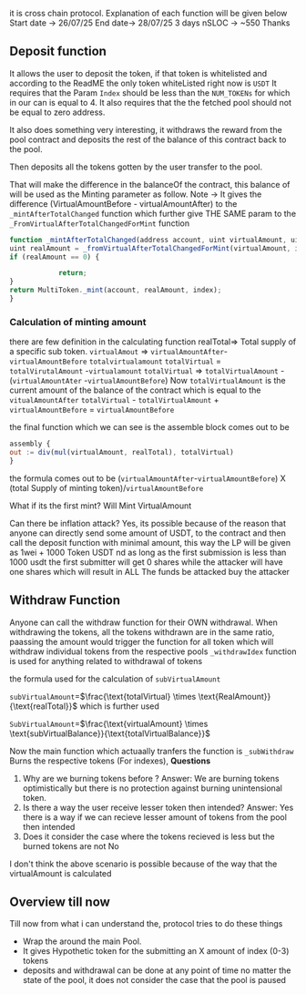 it is cross chain protocol.
Explanation of each function will be given below
Start date -> 26/07/25
End date-> 28/07/25
3 days
nSLOC -> ~550
Thanks
## Deposit function
It allows the user to deposit the token, if that token is whitelisted and according to the ReadME the only token whiteListed right now is `USDT` 
It requires that the Param `Index` should be less than the `NUM_TOKENs` for which in our can is equal to 4.
It also requires that the the fetched pool should not be equal to zero address.

It also does something very interesting, it withdraws the reward from the pool contract and deposits the rest of the balance of this contract back to the pool.

Then deposits all the tokens gotten by the user transfer to the pool.

That will make the difference in the balanceOf the contract, this balance of will be used as the Minting parameter as follow.
Note -> It gives  the difference (VirtualAmountBefore - virtualAmountAfter) to the `_mintAfterTotalChanged` function which further give THE SAME param to the `_FromVirtualAfterTotalChangedForMint` function 
```javascript
function _mintAfterTotalChanged(address account, uint virtualAmount, uint index) internal virtual {
uint realAmount = _fromVirtualAfterTotalChangedForMint(virtualAmount, index);
if (realAmount == 0) {

            return;
}
return MultiToken._mint(account, realAmount, index);
}
```


### Calculation of minting amount
there are few definition in the calculating function
realTotal=> Total supply of a specific sub token.
`virtualAmout` => `virtualAmountAfter`-`virtualAmountBefore`
`totalvirtualamount` 
`totalVirtual` = `totalVirutalAmount` -`virtualamount`
`totalVirtual` => `totalVirtualAmount` -  (`virtualAmountAter` -`virtualAmountBefore`)
Now `totalVirtualAmount` is the current amount of the balance of the contract which is equal to the `vitualAmountAfter`
`totalVirtual` - `totalVirtualAmount` + `virtualAmountBefore` = `virtualAmountBefore` 

the final function which we can see is the assemble block comes out to be 
```javascript
assembly {
out := div(mul(virtualAmount, realTotal), totalVirtual)
}
```
the formula comes out to be 
(`virtualAmountAfter`-`virtualAmountBefore`) X (total Supply of minting token)/`virtualAmountBefore`

What if its the first mint?
Will Mint VirtualAmount

Can there be inflation attack?
Yes, its possible because of the reason that anyone can directly send some amount of USDT, to the contract and then call the deposit function with minimal amount, this way the LP will be given as 1wei + 1000 Token USDT nd as long as the first submission is less than 1000 usdt the first submitter will get 0 shares while the attacker will have one shares which will result in ALL The funds be attacked buy the attacker

## Withdraw Function
Anyone can call the withdraw function for their OWN withdrawal.
When withdrawing the tokens, all the tokens withdrawn are in the same ratio, paassing the amount would trigger the function for all token which will withdraw individual tokens
from the respective pools
`_withdrawIdex` function is used for anything related to withdrawal of tokens

the formula used for the calculation of `subVirtualAmount`

`subVirtualAmount`=$\frac{\text{totalVirtual} \times \text{RealAmount}}{\text{realTotal}}$
which is further used

`SubVirtualAmount`=$\frac{\text{virtualAmount} \times \text{subVirtualBalance}}{\text{totalVirtualBalance}}$

Now the main function which actuaally tranfers the function is
`_subWithdraw`
Burns the respective tokens (For indexes), 
**Questions**
1. Why are we burning tokens before ?
Answer: We are burning tokens optimistically but there is no protection against burning unintensional token.
2. Is there  a way the user receive lesser token then intended?
Answer: Yes there is a way if we can recieve lesser amount of tokens from the pool then intended
3. Does it consider the case where the tokens recieved is less but the burned tokens are not 
No

I don't think the above scenario is possible because of the way that the virtualAmount is calculated

## Overview till now

Till now from what i can understand the, protocol tries to do these things
- Wrap the around the main Pool.
- It gives Hypothetic token for the submitting an X amount of index (0-3) tokens
- deposits and withdrawal can be done at any point of time no matter the state of the pool, it does not consider the case that the pool is paused